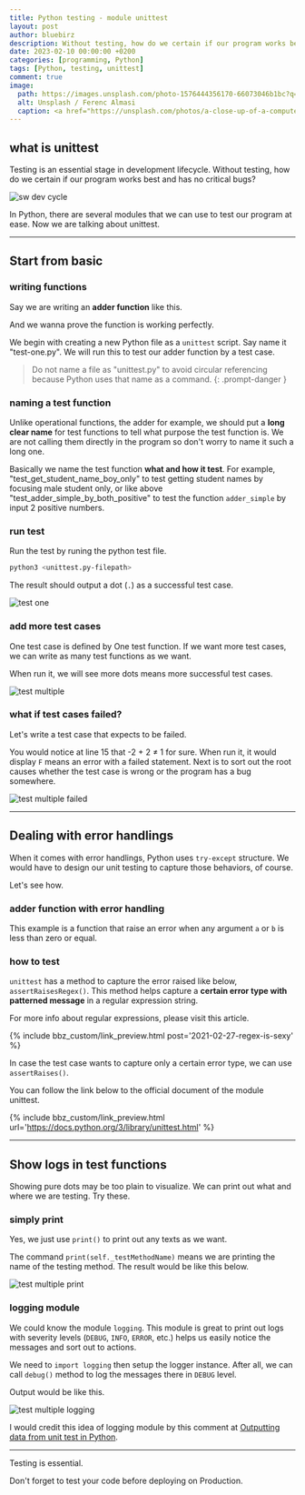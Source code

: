 ```yaml
---
title: Python testing - module unittest
layout: post
author: bluebirz
description: Without testing, how do we certain if our program works best and has no critical bugs?
date: 2023-02-10 00:00:00 +0200
categories: [programming, Python]
tags: [Python, testing, unittest]
comment: true
image:
  path: https://images.unsplash.com/photo-1576444356170-66073046b1bc?q=80&w=2070&auto=format&fit=crop&ixlib=rb-4.0.3&ixid=M3wxMjA3fDB8MHxwaG90by1wYWdlfHx8fGVufDB8fHx8fA%3D%3D
  alt: Unsplash / Ferenc Almasi
  caption: <a href="https://unsplash.com/photos/a-close-up-of-a-computer-screen-with-code-numbers-EWLHA4T-mso">Unsplash / Ferenc Almasi</a>
---
```


## what is unittest

Testing is an essential stage in development lifecycle. Without testing, how do we certain if our program works best and has no critical bugs?

![sw dev cycle](https://bluebirzdotnet.s3.ap-southeast-1.amazonaws.com/unittest/dev-proc.drawio.png)

In Python, there are several modules that we can use to test our program at ease. Now we are talking about unittest.

---

## Start from basic

### writing functions

Say we are writing an **adder function** like this.

<script src="https://gist.github.com/bluebirz/be5558693b4de93eb1f7e1c5f81eda9a.js?file=adder-simple.py"></script>

And we wanna prove the function is working perfectly.

We begin with creating a new Python file as a `unittest` script. Say name it "test-one.py". We will run this to test our adder function by a test case.

<script src="https://gist.github.com/bluebirz/be5558693b4de93eb1f7e1c5f81eda9a.js?file=test-one.py"></script>

> Do not name a file as "unittest.py" to avoid circular referencing because Python uses that name as a command.
{: .prompt-danger }

### naming a test function

Unlike operational functions, the adder for example, we should put a **long clear name** for test functions to tell what purpose the test function is. We are not calling them directly in the program so don't worry to name it such a long one.

Basically we name the test function **what and how it test**. For example, "test_get_student_name_boy_only" to test getting student names by focusing male student only, or like above "test_adder_simple_by_both_positive" to test the function `adder_simple` by input 2 positive numbers.

### run test

Run the test by runing the python test file.

```sh
python3 <unittest.py-filepath>
```

The result should output a dot (`.`) as a successful test case.

![test one](https://bluebirzdotnet.s3.ap-southeast-1.amazonaws.com/unittest/test-one.png)

### add more test cases

One test case is defined by One test function. If we want more test cases, we can write as many test functions as we want.

<script src="https://gist.github.com/bluebirz/be5558693b4de93eb1f7e1c5f81eda9a.js?file=test-multiple.py"></script>

When run it, we will see more dots means more successful test cases.

![test multiple](https://bluebirzdotnet.s3.ap-southeast-1.amazonaws.com/unittest/test-multiple.png)

### what if test cases failed?

Let's write a test case that expects to be failed.

<script src="https://gist.github.com/bluebirz/be5558693b4de93eb1f7e1c5f81eda9a.js?file=test-multiple-fail.py"></script>

You would notice at line 15 that -2 + 2 ≠ 1 for sure. When run it, it would display `F` means an error with a failed statement. Next is to sort out the root causes whether the test case is wrong or the program has a bug somewhere.

![test multiple failed](https://bluebirzdotnet.s3.ap-southeast-1.amazonaws.com/unittest/test-multiple-fail.png)

---

## Dealing with error handlings

When it comes with error handlings, Python uses `try-except` structure. We would have to design our unit testing to capture those behaviors, of course.

Let's see how.

### adder function with error handling

This example is a function that raise an error when any argument `a` or `b` is less than zero or equal.

<script src="https://gist.github.com/bluebirz/be5558693b4de93eb1f7e1c5f81eda9a.js?file=adder-error-handling.py"></script>

### how to test

`unittest` has a method to capture the error raised like below, `assertRaisesRegex()`. This method helps capture a **certain error type with patterned message** in a regular expression string.

<script src="https://gist.github.com/bluebirz/be5558693b4de93eb1f7e1c5f81eda9a.js?file=test-error-handling.py"></script>

For more info about regular expressions, please visit this article.

{% include bbz_custom/link_preview.html post='2021-02-27-regex-is-sexy' %}

In case the test case wants to capture only a certain error type, we can use `assertRaises()`.

You can follow the link below to the official document of the module unittest.

{% include bbz_custom/link_preview.html url='<https://docs.python.org/3/library/unittest.html>' %}

---

## Show logs in test functions

Showing pure dots may be too plain to visualize. We can print out what and where we are testing. Try these.

### simply print

Yes, we just use `print()` to print out any texts as we want.

<script src="https://gist.github.com/bluebirz/be5558693b4de93eb1f7e1c5f81eda9a.js?file=test-multiple-print.py"></script>

The command `print(self._testMethodName)` means we are printing the name of the testing method. The result would be like this below.

![test multiple print](https://bluebirzdotnet.s3.ap-southeast-1.amazonaws.com/unittest/test-multiple-print.png)

### logging module

We could know the module `logging`. This module is great to print out logs with severity levels (`DEBUG`, `INFO`, `ERROR`, etc.) helps us easily notice the messages and sort out to actions.

<script src="https://gist.github.com/bluebirz/be5558693b4de93eb1f7e1c5f81eda9a.js?file=test-multiple-logging.py"></script>

We need to `import logging` then setup the logger instance. After all, we can call `debug()` method to log the messages there in `DEBUG` level.

Output would be like this.

![test multiple logging](https://bluebirzdotnet.s3.ap-southeast-1.amazonaws.com/unittest/test-multiple-logging.png)

I would credit this idea of logging module by this comment at [Outputting data from unit test in Python](https://stackoverflow.com/questions/284043/outputting-data-from-unit-test-in-python).

---

Testing is essential.

Don't forget to test your code before deploying on Production.
